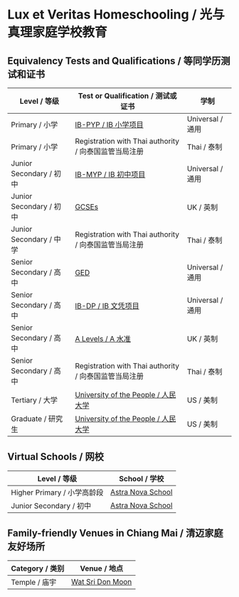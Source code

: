 # Lux et Veritas Homeschooling / 光与真理家庭学校教育

## Equivalency Tests and Qualifications / 等同学历测试和证书

| Level / 等级 | Test or Qualification / 测试或证书 | 学制 |
|---|---|---|
| Primary / 小学 | [IB-PYP / IB 小学项目](https://www.ibo.org/programmes/primary-years-programme/) | Universal / 通用 |
| Primary / 小学 | Registration with Thai authority / 向泰国监管当局注册 | Thai / 泰制 |
| Junior Secondary / 初中 | [IB-MYP / IB 初中项目](https://www.ibo.org/programmes/middle-years-programme/) | Universal / 通用 |
| Junior Secondary / 初中 | [GCSEs](https://qualifications.pearson.com/en/qualifications/edexcel-gcses.html) | UK / 英制 |
| Junior Secondary / 中学 | Registration with Thai authority / 向泰国监管当局注册 | Thai / 泰制 |
| Senior Secondary / 高中 | [GED](https://www.ged.com/en/) | Universal / 通用 |
| Senior Secondary / 高中 | [IB-DP / IB 文凭项目](https://www.ibo.org/programmes/diploma-programme/) | Universal / 通用 |
| Senior Secondary / 高中 | [A Levels / A 水准](https://qualifications.pearson.com/en/qualifications/edexcel-a-levels.html) | UK / 英制 |
| Senior Secondary / 高中 | Registration with Thai authority / 向泰国监管当局注册 | Thai / 泰制 |
| Tertiary / 大学 | [University of the People / 人民大学](https://www.uopeople.edu/) | US / 美制 |
| Graduate / 研究生 | [University of the People / 人民大学](https://www.uopeople.edu/) | US / 美制 |

## Virtual Schools / 网校

| Level / 等级 | School / 学校 |
|---|---|
| Higher Primary / 小学高龄段 | [Astra Nova School](https://www.astranova.org/) |
| Junior Secondary / 初中 | [Astra Nova School](https://www.astranova.org/) |

## Family-friendly Venues in Chiang Mai / 清迈家庭友好场所

| Category / 类别 | Venue / 地点 |
|---|---|
| Temple / 庙宇 | [Wat Sri Don Moon](https://maps.app.goo.gl/nYUPTamv3HmmnN548) |
